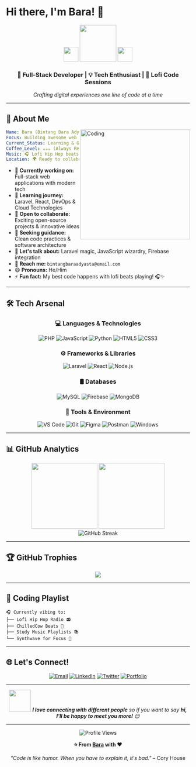 # Hi there, I'm Bara! 👋

<div align="center">
  <img src="https://media.giphy.com/media/hvRJCLFzcasrR4ia7z/giphy.gif" width="40px" />
  <img src="https://media.giphy.com/media/M9gbBd9nbDrOTu1Mqx/giphy.gif" width="100" />
  <img src="https://media.giphy.com/media/hvRJCLFzcasrR4ia7z/giphy.gif" width="40px" />
</div>

<div align="center">
  <h3>🚀 Full-Stack Developer | 💡 Tech Enthusiast | 🎵 Lofi Code Sessions</h3>
  <p><em>Crafting digital experiences one line of code at a time</em></p>
</div>

---

## 🌟 About Me

<img align="right" alt="Coding" width="300" src="https://media.giphy.com/media/qgQUggAC3Pfv687qPC/giphy.gif">

```yaml
Name: Bara (Bintang Bara Adyasta)
Focus: Building awesome web applications
Current_Status: Learning & Growing
Coffee_Level: ☕☕☕ (Always Ready!)
Music: 🎧 Lofi Hip Hop beats
Location: 🌍 Ready to collaborate globally
```

- 🔭 **Currently working on:** Full-stack web applications with modern tech
- 🌱 **Learning journey:** Laravel, React, DevOps & Cloud Technologies  
- 👥 **Open to collaborate:** Exciting open-source projects & innovative ideas
- 🎯 **Seeking guidance:** Clean code practices & software architecture
- 💬 **Let's talk about:** Laravel magic, JavaScript wizardry, Firebase integration
- 📧 **Reach me:** `bintangbaraadyasta@email.com`
- 😄 **Pronouns:** He/Him
- ⚡ **Fun fact:** My best code happens with lofi beats playing! 🎧✨

---

## 🛠️ Tech Arsenal

<div align="center">

### 💻 Languages & Technologies
![PHP](https://img.shields.io/badge/PHP-777BB4?style=for-the-badge&logo=php&logoColor=white)
![JavaScript](https://img.shields.io/badge/JavaScript-F7DF1E?style=for-the-badge&logo=javascript&logoColor=black)
![Python](https://img.shields.io/badge/Python-3776AB?style=for-the-badge&logo=python&logoColor=white)
![HTML5](https://img.shields.io/badge/HTML5-E34F26?style=for-the-badge&logo=html5&logoColor=white)
![CSS3](https://img.shields.io/badge/CSS3-1572B6?style=for-the-badge&logo=css3&logoColor=white)

### ⚙️ Frameworks & Libraries
![Laravel](https://img.shields.io/badge/Laravel-FF2D20?style=for-the-badge&logo=laravel&logoColor=white)
![React](https://img.shields.io/badge/React-20232A?style=for-the-badge&logo=react&logoColor=61DAFB)
![Node.js](https://img.shields.io/badge/Node.js-43853D?style=for-the-badge&logo=node.js&logoColor=white)

### 🛢️ Databases
![MySQL](https://img.shields.io/badge/MySQL-00000F?style=for-the-badge&logo=mysql&logoColor=white)
![Firebase](https://img.shields.io/badge/Firebase-039BE5?style=for-the-badge&logo=Firebase&logoColor=white)
![MongoDB](https://img.shields.io/badge/MongoDB-4EA94B?style=for-the-badge&logo=mongodb&logoColor=white)

### 🔧 Tools & Environment
![VS Code](https://img.shields.io/badge/Visual_Studio_Code-0078D4?style=for-the-badge&logo=visual%20studio%20code&logoColor=white)
![Git](https://img.shields.io/badge/Git-F05032?style=for-the-badge&logo=git&logoColor=white)
![Figma](https://img.shields.io/badge/Figma-F24E1E?style=for-the-badge&logo=figma&logoColor=white)
![Postman](https://img.shields.io/badge/Postman-FF6C37?style=for-the-badge&logo=postman&logoColor=white)
![Windows](https://img.shields.io/badge/Windows-0078D6?style=for-the-badge&logo=windows&logoColor=white)

</div>

---

## 📊 GitHub Analytics

<div align="center">
  <img height="180em" src="https://github-readme-stats.vercel.app/api?username=YourGitHubUsername&show_icons=true&theme=tokyonight&include_all_commits=true&count_private=true"/>
  <img height="180em" src="https://github-readme-stats.vercel.app/api/top-langs/?username=YourGitHubUsername&layout=compact&langs_count=7&theme=tokyonight"/>
</div>

<div align="center">
  <img src="https://github-readme-streak-stats.herokuapp.com/?user=barastrong&theme=tokyonight" alt="GitHub Streak" />
</div>

---

## 🏆 GitHub Trophies
<div align="center">
  <img src="https://github-profile-trophy.vercel.app/?username=barastrong&theme=tokyonight&no-frame=false&no-bg=true&margin-w=4" />
</div>

---

## 🎵 Coding Playlist
```
🎧 Currently vibing to:
├── Lofi Hip Hop Radio 📻
├── ChilledCow Beats 🐄
├── Study Music Playlists 📚
└── Synthwave for Focus 🌊
```

---

## 🌐 Let's Connect!

<div align="center">

[![Email](https://img.shields.io/badge/Email-D14836?style=for-the-badge&logo=gmail&logoColor=white)](mailto:bintangbaraadyasta@email.com)
[![LinkedIn](https://img.shields.io/badge/LinkedIn-0077B5?style=for-the-badge&logo=linkedin&logoColor=white)](https://linkedin.com/in/yourprofile)
[![Twitter](https://img.shields.io/badge/Twitter-1DA1F2?style=for-the-badge&logo=twitter&logoColor=white)](https://twitter.com/yourhandle)
[![Portfolio](https://img.shields.io/badge/Portfolio-FF5722?style=for-the-badge&logo=todoist&logoColor=white)](https://yourportfolio.com)

</div>

---

<div align="center">
  <img src="https://media.giphy.com/media/LnQjpWaON8nhr21vNW/giphy.gif" width="60"> 
  <em><b>I love connecting with different people</b> so if you want to say <b>hi, I'll be happy to meet you more!</b> 😊</em>
</div>

---

<div align="center">
  <img src="https://komarev.com/ghpvc/?username=YourGitHubUsername&label=Profile%20views&color=0e75b6&style=flat" alt="Profile Views" />
</div>

<div align="center">
  
**⭐ From [Bara](https://github.com/YourGitHubUsername) with ❤️**

*"Code is like humor. When you have to explain it, it's bad."* – Cory House

</div>
